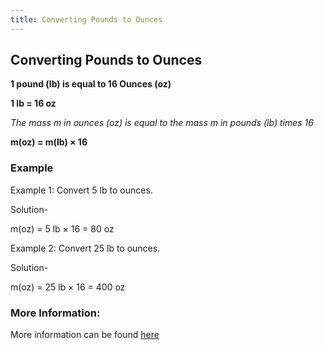 ```yaml
---
title: Converting Pounds to Ounces
---
```

## Converting Pounds to Ounces

__1 pound (lb) is equal to 16 Ounces (oz)__

__1 lb = 16 oz__

_The mass m in ounces (oz) is equal to the mass m in pounds (lb) times 16_

__m(oz) = m(lb) × 16__

### Example

Example 1: Convert 5 lb to ounces.

Solution-

m(oz) = 5 lb × 16 = 80 oz

Example 2: Convert 25 lb to ounces.

Solution-

m(oz) = 25 lb × 16 = 400 oz

### More Information:
More information can be found [here](https://www.wikihow.com/Convert-Pounds-to-Ounces)



